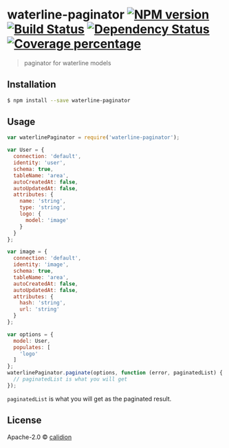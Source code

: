 # waterline-paginator [![NPM version][npm-image]][npm-url] [![Build Status][travis-image]][travis-url] [![Dependency Status][daviddm-image]][daviddm-url] [![Coverage percentage][coveralls-image]][coveralls-url]
> paginator for waterline models

## Installation

```sh
$ npm install --save waterline-paginator
```

## Usage

```js
var waterlinePaginator = require('waterline-paginator');

var User = {
  connection: 'default',
  identity: 'user',
  schema: true,
  tableName: 'area',
  autoCreatedAt: false,
  autoUpdatedAt: false,
  attributes: {
    name: 'string',
    type: 'string',
    logo: {
      model: 'image'
    }
  }
};

var image = {
  connection: 'default',
  identity: 'image',
  schema: true,
  tableName: 'area',
  autoCreatedAt: false,
  autoUpdatedAt: false,
  attributes: {
    hash: 'string',
    url: 'string'
  }
};

var options = {
  model: User,
  populates: [
    'logo'
  ]
};
waterlinePaginator.paginate(options, function (error, paginatedList) {
  // paginatedList is what you will get
});
```

<code>paginatedList</code> is what you will get as the paginated result.

## License

Apache-2.0 © [calidion](blog.3gcnbeta.com)


[npm-image]: https://badge.fury.io/js/waterline-paginator.svg
[npm-url]: https://npmjs.org/package/waterline-paginator
[travis-image]: https://travis-ci.org/calidion/waterline-paginator.svg?branch=master
[travis-url]: https://travis-ci.org/calidion/waterline-paginator
[daviddm-image]: https://david-dm.org/calidion/waterline-paginator.svg?theme=shields.io
[daviddm-url]: https://david-dm.org/calidion/waterline-paginator
[coveralls-image]: https://coveralls.io/repos/calidion/waterline-paginator/badge.svg
[coveralls-url]: https://coveralls.io/r/calidion/waterline-paginator
